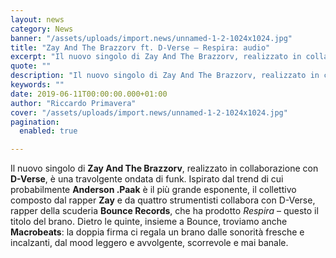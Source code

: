 ```yaml
---
layout: news
category: News
banner: "/assets/uploads/import.news/unnamed-1-2-1024x1024.jpg"
title: "Zay And The Brazzorv ft. D-Verse – Respira: audio"
excerpt: "Il nuovo singolo di Zay And The Brazzorv, realizzato in collaborazione con D-Verse, è una travolgente ondata di funk. Ispirato dal trend di cui probabilmente Anderson .Paak è il più grande esponente, il collettivo composto dal rapper Zay e da quattro strumentisti collabora con D-Verse, rapper della scuderia Bounce Records, che ha prodotto Respira – [&hellip"
quote: ""
description: "Il nuovo singolo di Zay And The Brazzorv, realizzato in collaborazione con D-Verse, è una travolgente ondata di funk. Ispirato dal trend di cui probabilmente Anderson .Paak è il più grande esponente, il collettivo composto dal rapper Zay e da quattro strumentisti collabora con D-Verse, rapper della scuderia Bounce Records, che ha prodotto Respira – [&hellip"
keywords: ""
date: 2019-06-11T00:00:00.000+01:00
author: "Riccardo Primavera"
cover: "/assets/uploads/import.news/unnamed-1-2-1024x1024.jpg"
pagination:
  enabled: true

---
```


Il nuovo singolo di **Zay And The Brazzorv**, realizzato in collaborazione con **D-Verse**, è una travolgente ondata di funk. Ispirato dal trend di cui probabilmente **Anderson .Paak** è il più grande esponente, il collettivo composto dal rapper **Zay** e da quattro strumentisti collabora con D-Verse, rapper della scuderia **Bounce Records**, che ha prodotto _Respira_ – questo il titolo del brano. Dietro le quinte, insieme a Bounce, troviamo anche **Macrobeats**: la doppia firma ci regala un brano dalle sonorità fresche e incalzanti, dal mood leggero e avvolgente, scorrevole e mai banale.